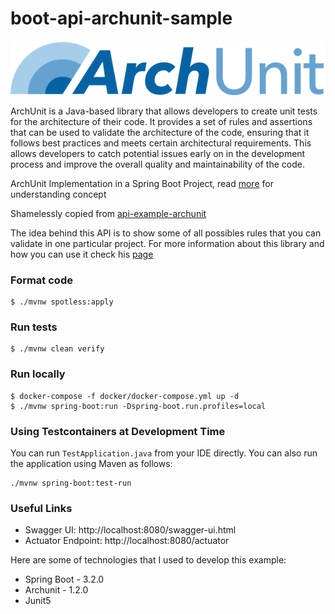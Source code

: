 # boot-api-archunit-sample

 ![](../images/ArchUnit-Logo.png) 

 ArchUnit is a Java-based library that allows developers to create unit tests for the architecture of their code. It provides a set of rules and assertions that can be used to validate the architecture of the code, ensuring that it follows best practices and meets certain architectural requirements. This allows developers to catch potential issues early on in the development process and improve the overall quality and maintainability of the code.

 ArchUnit Implementation in a Spring Boot Project, read [more](https://www.archunit.org/motivation) for understanding concept

Shamelessly copied from [api-example-archunit](https://github.com/andres-sacco/api-example-archunit)

The idea behind this API is to show some of all possibles rules that you can validate in one particular project. For more information about this library and how you can use it check his [page](https://sacco-andres.medium.com/)

### Format code

```shell
$ ./mvnw spotless:apply
```

### Run tests

```shell
$ ./mvnw clean verify
```

### Run locally

```shell
$ docker-compose -f docker/docker-compose.yml up -d
$ ./mvnw spring-boot:run -Dspring-boot.run.profiles=local
```

### Using Testcontainers at Development Time
You can run `TestApplication.java` from your IDE directly.
You can also run the application using Maven as follows:

```shell
./mvnw spring-boot:test-run
```

### Useful Links
* Swagger UI: http://localhost:8080/swagger-ui.html
* Actuator Endpoint: http://localhost:8080/actuator

Here are some of technologies that I used to develop this example:
* Spring Boot - 3.2.0
* Archunit - 1.2.0
* Junit5